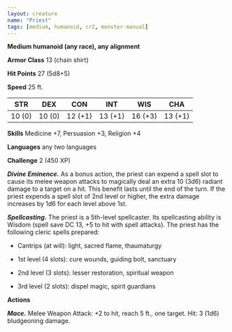```yaml
---
layout: creature
name: "Priest"
tags: [medium, humanoid, cr2, monster-manual]
---
```


**Medium humanoid (any race), any alignment**

**Armor Class** 13 (chain shirt)

**Hit Points** 27 (5d8+5)

**Speed** 25 ft.

|   STR   |   DEX   |   CON   |   INT   |   WIS   |   CHA   |
|:-----:|:-----:|:-----:|:-----:|:-----:|:-----:|
| 10 (0) | 10 (0) | 12 (+1) | 13 (+1) | 16 (+3) | 13 (+1) |

**Skills** Medicine +7, Persuasion +3, Religion +4

**Languages** any two languages

**Challenge** 2 (450 XP)

***Divine Eminence.*** As a bonus action, the priest can expend a spell slot to cause its melee weapon attacks to magically deal an extra 10 (3d6) radiant damage to a target on a hit. This benefit lasts until the end of the turn. If the priest expends a spell slot of 2nd level or higher, the extra damage increases by 1d6 for each level above 1st.

***Spellcasting.*** The priest is a 5th-level spellcaster. Its spellcasting ability is Wisdom (spell save DC 13, +5 to hit with spell attacks). The priest has the following cleric spells prepared:

* Cantrips (at will): light, sacred flame, thaumaturgy

* 1st level (4 slots): cure wounds, guiding bolt, sanctuary

* 2nd level (3 slots): lesser restoration, spiritual weapon

* 3rd level (2 slots): dispel magic, spirit guardians

**Actions**

***Mace.*** Melee Weapon Attack: +2 to hit, reach 5 ft., one target. Hit: 3 (1d6) bludgeoning damage.

